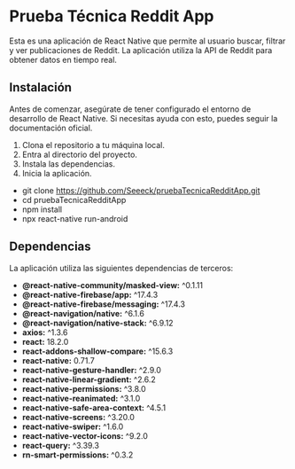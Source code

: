 # Prueba Técnica Reddit App

Esta es una aplicación de React Native que permite al usuario buscar, filtrar y ver publicaciones de Reddit. La aplicación utiliza la API de Reddit para obtener datos en tiempo real.

## Instalación

Antes de comenzar, asegúrate de tener configurado el entorno de desarrollo de React Native. Si necesitas ayuda con esto, puedes seguir la documentación oficial.

1. Clona el repositorio a tu máquina local.
2. Entra al directorio del proyecto.
3. Instala las dependencias.
4. Inicia la aplicación.

- git clone https://github.com/Seeeck/pruebaTecnicaRedditApp.git
- cd pruebaTecnicaRedditApp
- npm install
- npx react-native run-android



## Dependencias

La aplicación utiliza las siguientes dependencias de terceros:

- **@react-native-community/masked-view:** ^0.1.11
- **@react-native-firebase/app:** ^17.4.3
- **@react-native-firebase/messaging:** ^17.4.3
- **@react-navigation/native:** ^6.1.6
- **@react-navigation/native-stack:** ^6.9.12
- **axios:** ^1.3.6
- **react:** 18.2.0
- **react-addons-shallow-compare:** ^15.6.3
- **react-native:** 0.71.7
- **react-native-gesture-handler:** ^2.9.0
- **react-native-linear-gradient:** ^2.6.2
- **react-native-permissions:** ^3.8.0
- **react-native-reanimated:** ^3.1.0
- **react-native-safe-area-context:** ^4.5.1
- **react-native-screens:** ^3.20.0
- **react-native-swiper:** ^1.6.0
- **react-native-vector-icons:** ^9.2.0
- **react-query:** ^3.39.3
- **rn-smart-permissions:** ^0.3.2
